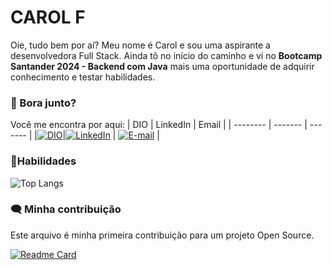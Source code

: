 # CAROL F 

Oie, tudo bem por aí? Meu nome é Carol e sou uma aspirante a desenvolvedora Full Stack. Ainda tô no início do caminho e vi no **Bootcamp Santander 2024 - Backend com Java** mais uma oportunidade de adquirir conhecimento e testar habilidades.

### 🔗 Bora junto?
Você me encontra por aqui: 
| DIO    | LinkedIn | Email |
| -------- | ------- | ------- |
|[![DIO](https://img.shields.io/badge/-Meu%20Perfil-24193A?style=for-the-badge)](https://web.dio.me/users/carolinafrnd/)|[![LinkedIn](https://img.shields.io/badge/-LinkedIn-D5E48E?style=for-the-badge&logo=linkedin&logoColor=24193A)](https://www.linkedin.com/in/caju/) | [![E-mail](https://img.shields.io/badge/-Email-24193A?style=for-the-badge&logo=microsoft-outlook&logoColor=D5E48E)](soueucaju@gmail.com) |


### 🚀Habilidades
![Top Langs](https://github-readme-stats.vercel.app/api/top-langs/?username=carolfrnd&theme=omni&hide_progress=true&custom_title=linguagens%20mais%20utilizadas)


###  🗨️ Minha contribuição
Este arquivo é minha primeira contribuição para um projeto Open Source. 

[![Readme Card](https://github-readme-stats.vercel.app/api/pin/?username=digitalinnovationone&repo=dio-lab-open-source&theme=omni)](https://github.com/digitalinnovationone/dio-lab-open-source)


